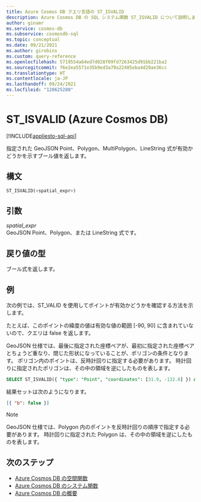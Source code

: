 ```yaml
---
title: Azure Cosmos DB クエリ言語の ST_ISVALID
description: Azure Cosmos DB の SQL システム関数 ST_ISVALID について説明します。
author: ginamr
ms.service: cosmos-db
ms.subservice: cosmosdb-sql
ms.topic: conceptual
ms.date: 09/21/2021
ms.author: girobins
ms.custom: query-reference
ms.openlocfilehash: 5719554a64ed7d028f09fd7263425d91bb221ba2
ms.sourcegitcommit: f6e2ea5571e35b9ed3a79a22485eba4d20ae36cc
ms.translationtype: HT
ms.contentlocale: ja-JP
ms.lasthandoff: 09/24/2021
ms.locfileid: "128625280"
---
```

# <a name="st_isvalid-azure-cosmos-db"></a>ST_ISVALID (Azure Cosmos DB)
[!INCLUDE[appliesto-sql-api](../includes/appliesto-sql-api.md)]

 指定された GeoJSON Point、Polygon、MultiPolygon、LineString 式が有効かどうかを示すブール値を返します。  
  
## <a name="syntax"></a>構文
  
```sql
ST_ISVALID(<spatial_expr>)  
```  
  
## <a name="arguments"></a>引数
  
*spatial_expr*  
   GeoJSON Point、Polygon、または LineString 式です。  
  
## <a name="return-types"></a>戻り値の型
  
  ブール式を返します。  
  
## <a name="examples"></a>例
  
  次の例では、ST_VALID を使用してポイントが有効かどうかを確認する方法を示します。  
  
  たとえば、このポイントの緯度の値は有効な値の範囲 [-90, 90] に含まれていないので、クエリは false を返します。  
  
  GeoJSON 仕様では、最後に指定された座標ペアが、最初に指定された座標ペアとちょうど重なり、閉じた形状になっていることが、ポリゴンの条件となります。 ポリゴン内のポイントは、反時計回りに指定する必要があります。 時計回りに指定されたポリゴンは、その中の領域を逆にしたものを表します。  
  
```sql
SELECT ST_ISVALID({ "type": "Point", "coordinates": [31.9, -132.8] }) AS b 
```  
  
 結果セットは次のようになります。  
  
```json
[{ "b": false }]  
```  
> [!NOTE]
> GeoJSON 仕様では、Polygon 内のポイントを反時計回りの順序で指定する必要があります。 時計回りに指定された Polygon は、その中の領域を逆にしたものを表します。

## <a name="next-steps"></a>次のステップ

- [Azure Cosmos DB の空間関数](sql-query-spatial-functions.md)
- [Azure Cosmos DB のシステム関数](sql-query-system-functions.md)
- [Azure Cosmos DB の概要](../introduction.md)
